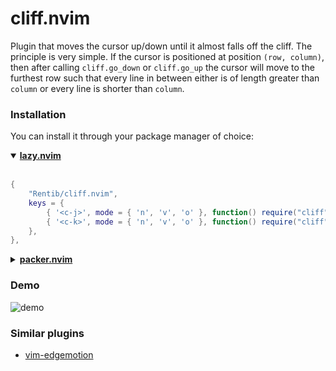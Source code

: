 # cliff.nvim

Plugin that moves the cursor up/down until it almost falls off the cliff. The
principle is very simple. If the cursor is positioned at position `(row,
column)`, then after calling `cliff.go_down` or `cliff.go_up` the cursor will
move to the furthest row such that every line in between either is of length
greater than `column` or every line is shorter than `column`.

### Installation

You can install it through your package manager of choice:

<details open>
  <summary><b><a href="https://github.com/folke/lazy.nvim">lazy.nvim</a></b></summary>
  </br>

```lua
{
    "Rentib/cliff.nvim",
    keys = {
        { '<c-j>', mode = { 'n', 'v', 'o' }, function() require("cliff").go_down() end },
        { '<c-k>', mode = { 'n', 'v', 'o' }, function() require("cliff").go_up()   end },
    },
},
```
</details>

<details closed>
  <summary><b><a href="https://github.com/wbthomason/packer.nvim">packer.nvim</a></b></summary>
  </br>

```lua
use {
    "Rentib/cliff.nvim",
    config = function()
            local cliff = require("cliff")
            local opts = { noremap = true, silent = true }
            vim.keymap.set('n', "<c-j>", function() cliff.go_down() end, opts)
            vim.keymap.set('n', "<c-k>", function() cliff.go_up()   end, opts)
            vim.keymap.set('v', "<c-j>", function() cliff.go_down() end, opts)
            vim.keymap.set('v', "<c-k>", function() cliff.go_up()   end, opts)
            vim.keymap.set('x', "<c-j>", function() cliff.go_down() end, opts)
            vim.keymap.set('x', "<c-k>", function() cliff.go_up()   end, opts)
    end
},
```

</details>

### Demo
![demo](./.github/images/demo.gif)

### Similar plugins

- [vim-edgemotion](https://github.com/haya14busa/vim-edgemotion)
